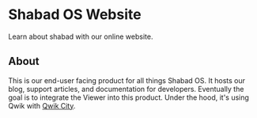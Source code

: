 # Shabad OS Website

Learn about shabad with our online website.

## About

This is our end-user facing product for all things Shabad OS. It hosts our blog, support articles, and documentation for developers. Eventually the goal is to integrate the Viewer into this product. Under the hood, it's using Qwik with [Qwik City](https://qwik.builder.io/qwikcity/overview/).
